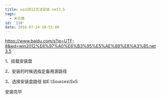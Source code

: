 ```yaml
---
title: win2012无法安装.net3.5
tags:
  - 未分类
id: '118'
date: 2016-07-24 18:55:00
---
```


https://www.baidu.com/s?ie=UTF-8&wd=win2012%E6%97%A0%E6%B3%95%E5%AE%89%E8%A3%85.net3.5

1、挂载安装盘

2、安装的时候选指定备用源路径

3、选择安装盘路径 如E:\\Sources\\SxS

  

安装完毕